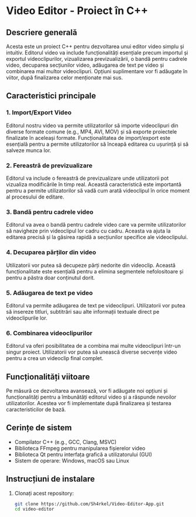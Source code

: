 # Video Editor - Proiect în C++

## Descriere generală

Acesta este un proiect C++ pentru dezvoltarea unui editor video simplu și intuitiv. Editorul video va include funcționalități esențiale precum importul și exportul videoclipurilor, vizualizarea previzualizării, o bandă pentru cadrele video, decuparea secțiunilor video, adăugarea de text pe video și combinarea mai multor videoclipuri. Opțiuni suplimentare vor fi adăugate în viitor, după finalizarea celor menționate mai sus.

## Caracteristici principale

### 1. Import/Export Video
Editorul nostru video va permite utilizatorilor să importe videoclipuri din diverse formate comune (e.g., MP4, AVI, MOV) și să exporte proiectele finalizate în aceleași formate. Funcționalitatea de import/export este esențială pentru a permite utilizatorilor să înceapă editarea cu ușurință și să salveze munca lor.

### 2. Fereastră de previzualizare
Editorul va include o fereastră de previzualizare unde utilizatorii pot vizualiza modificările în timp real. Această caracteristică este importantă pentru a permite utilizatorilor să vadă cum arată videoclipul în orice moment al procesului de editare.

### 3. Bandă pentru cadrele video
Editorul va avea o bandă pentru cadrele video care va permite utilizatorilor să navigheze prin videoclipul lor cadru cu cadru. Aceasta va ajuta la editarea precisă și la găsirea rapidă a secțiunilor specifice ale videoclipului.

### 4. Decuparea părților din video
Utilizatorii vor putea să decupeze părți nedorite din videoclip. Această funcționalitate este esențială pentru a elimina segmentele nefolositoare și pentru a păstra doar conținutul dorit.

### 5. Adăugarea de text pe video
Editorul va permite adăugarea de text pe videoclipuri. Utilizatorii vor putea să insereze titluri, subtitrări sau alte informații textuale direct pe videoclipurile lor.

### 6. Combinarea videoclipurilor
Editorul va oferi posibilitatea de a combina mai multe videoclipuri într-un singur proiect. Utilizatorii vor putea să unească diverse secvențe video pentru a crea un videoclip final complet.

## Funcționalități viitoare
Pe măsură ce dezvoltarea avansează, vor fi adăugate noi opțiuni și funcționalități pentru a îmbunătăți editorul video și a răspunde nevoilor utilizatorilor. Acestea vor fi implementate după finalizarea și testarea caracteristicilor de bază.

## Cerințe de sistem

- Compilator C++ (e.g., GCC, Clang, MSVC)
- Biblioteca FFmpeg pentru manipularea fișierelor video
- Biblioteca Qt pentru interfața grafică a utilizatorului (GUI)
- Sistem de operare: Windows, macOS sau Linux

## Instrucțiuni de instalare

1. Clonați acest repository:
   ```bash
   git clone https://github.com/Sh4rkel/Video-Editor-App.git
   cd video-editor

